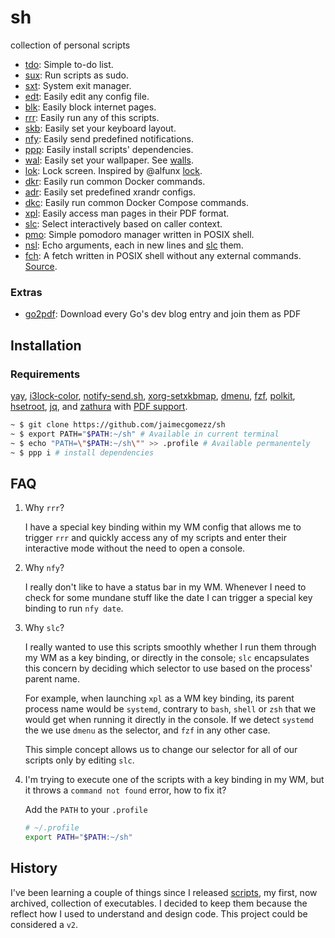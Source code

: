 # sh

collection of personal scripts

- [tdo](tdo): Simple to-do list.
- [sux](sux): Run scripts as sudo.
- [sxt](sxt): System exit manager.
- [edt](edt): Easily edit any config file.
- [blk](blk): Easily block internet pages.
- [rrr](rrr): Easily run any of this scripts.
- [skb](skb): Easily set your keyboard layout.
- [nfy](nfy): Easily send predefined notifications.
- [ppp](ppp): Easily install scripts' dependencies.
- [wal](wal): Easily set your wallpaper. See [walls](https://github.com/jaimecgomezz/walls).
- [lok](lok): Lock screen. Inspired by @alfunx [lock](https://github.com/alfunx/.dotfiles/blob/master/.bin/lock).
- [dkr](dkr): Easily run common Docker commands.
- [adr](adr): Easily set predefined xrandr configs.
- [dkc](dkc): Easily run common Docker Compose commands.
- [xpl](xpl): Easily access man pages in their PDF format.
- [slc](slc): Select interactively based on caller context.
- [pmo](pmo): Simple pomodoro manager written in POSIX shell.
- [nsl](nsl): Echo arguments, each in new lines and [slc](slc) them.
- [fch](fch): A fetch written in POSIX shell without any external commands. [Source](https://github.com/6gk/fet.sh).

### Extras

- [go2pdf](go2pdf): Download every Go's dev blog entry and join them as PDF

## Installation

### Requirements

[yay](https://github.com/Jguer/yay), [i3lock-color](https://github.com/Raymo111/i3lock-color), [notify-send.sh](https://github.com/vlevit/notify-send.sh), [xorg-setxkbmap](https://github.com/freedesktop/xorg-setxkbmap), [dmenu](https://tools.suckless.org/dmenu/), [fzf](https://github.com/junegunn/fzf), [polkit](https://gitlab.freedesktop.org/polkit/polkit), [hsetroot](https://github.com/himdel/hsetroot), [jq](https://github.com/stedolan/jq), and [zathura](https://git.pwmt.org/pwmt/zathura) with [PDF support](https://git.pwmt.org/pwmt/zathura-pdf-mupdf).

```sh
~ $ git clone https://github.com/jaimecgomezz/sh
~ $ export PATH="$PATH:~/sh" # Available in current terminal
~ $ echo "PATH=\"$PATH:~/sh\"" >> .profile # Available permanentely
~ $ ppp i # install dependencies
```

## FAQ

1. Why `rrr`?

   I have a special key binding within my WM config that allows me to trigger `rrr` and quickly access any of my scripts and enter their interactive mode without the need to open a console.

2. Why `nfy`?

   I really don't like to have a status bar in my WM. Whenever I need to check for some mundane stuff like the date I can trigger a special key binding to run `nfy date`.

3. Why `slc`?

   I really wanted to use this scripts smoothly whether I run them through my WM as a key binding, or directly in the console; `slc` encapsulates this concern by deciding which selector to use based on the process' parent name.

   For example, when launching `xpl` as a WM key binding, its parent process name would be `systemd`, contrary to `bash`, `shell` or `zsh` that we would get when running it directly in the console. If we detect `systemd` the we use `dmenu` as the selector, and `fzf` in any other case.

   This simple concept allows us to change our selector for all of our scripts only by editing `slc`.

4. I'm trying to execute one of the scripts with a key binding in my WM, but it throws a `command not found` error, how to fix it?

   Add the `PATH` to your `.profile`

   ```sh
   # ~/.profile
   export PATH="$PATH:~/sh"
   ```

## History

I've been learning a couple of things since I released [scripts](https://github.com/jaimecgomezz/scripts), my first, now archived, collection of executables. I decided to keep them because the reflect how I used to understand and design code. This project could be considered a `v2`.
